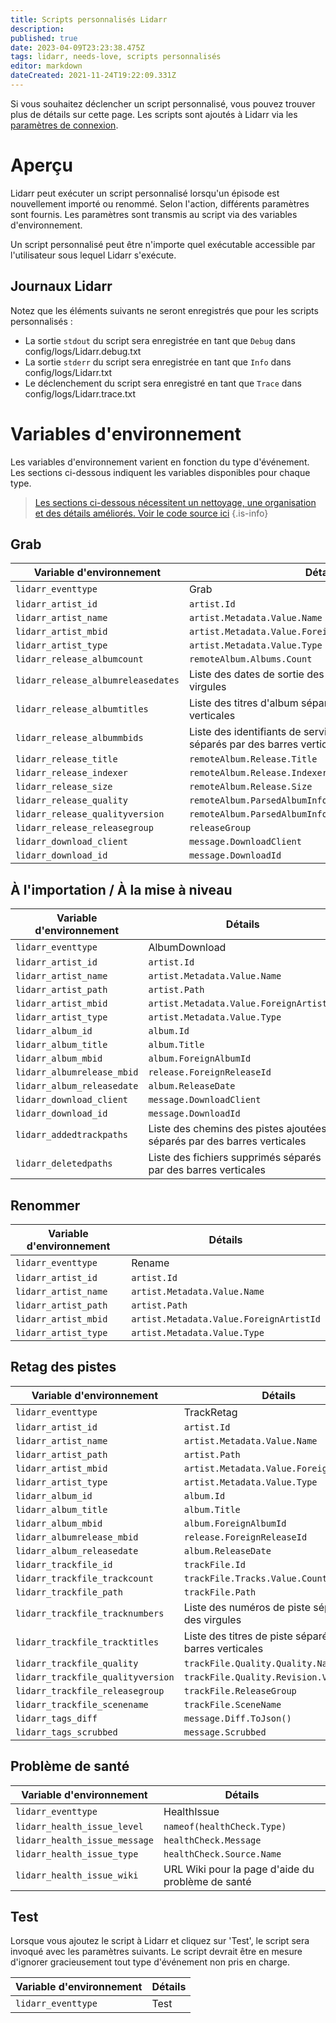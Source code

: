 ```yaml
---
title: Scripts personnalisés Lidarr
description: 
published: true
date: 2023-04-09T23:23:38.475Z
tags: lidarr, needs-love, scripts personnalisés
editor: markdown
dateCreated: 2021-11-24T19:22:09.331Z
---
```


Si vous souhaitez déclencher un script personnalisé, vous pouvez trouver plus de détails sur cette page. Les scripts sont ajoutés à Lidarr via les [paramètres de connexion](/lidarr/settings#connections).

# Aperçu

Lidarr peut exécuter un script personnalisé lorsqu'un épisode est nouvellement importé ou renommé. Selon l'action, différents paramètres sont fournis. Les paramètres sont transmis au script via des variables d'environnement.

Un script personnalisé peut être n'importe quel exécutable accessible par l'utilisateur sous lequel Lidarr s'exécute.

## Journaux Lidarr

Notez que les éléments suivants ne seront enregistrés que pour les scripts personnalisés :

- La sortie `stdout` du script sera enregistrée en tant que `Debug` dans config/logs/Lidarr.debug.txt
- La sortie `stderr` du script sera enregistrée en tant que `Info` dans config/logs/Lidarr.txt
- Le déclenchement du script sera enregistré en tant que `Trace` dans config/logs/Lidarr.trace.txt

# Variables d'environnement

Les variables d'environnement varient en fonction du type d'événement. Les sections ci-dessous indiquent les variables disponibles pour chaque type.

> [Les sections ci-dessous nécessitent un nettoyage, une organisation et des détails améliorés. Voir le code source ici](https://github.com/Lidarr/Lidarr/blob/develop/src/NzbDrone.Core/Notifications/CustomScript/CustomScript.cs)
{.is-info}

## Grab

| Variable d'environnement         | Détails                                                               |
| -------------------------------- | --------------------------------------------------------------------- |
| `lidarr_eventtype`               | Grab                                                                  |
| `lidarr_artist_id`               | `artist.Id`                                                           |
| `lidarr_artist_name`             | `artist.Metadata.Value.Name`                                          |
| `lidarr_artist_mbid`             | `artist.Metadata.Value.ForeignArtistId`                               |
| `lidarr_artist_type`             | `artist.Metadata.Value.Type`                                          |
| `lidarr_release_albumcount`      | `remoteAlbum.Albums.Count`                                            |
| `lidarr_release_albumreleasedates` | Liste des dates de sortie des albums séparées par des virgules         |
| `lidarr_release_albumtitles`     | Liste des titres d'album séparés par des barres verticales             |
| `lidarr_release_albummbids`      | Liste des identifiants de service externe des albums séparés par des barres verticales (par ex. MusicBrainz) |
| `lidarr_release_title`           | `remoteAlbum.Release.Title`                                           |
| `lidarr_release_indexer`         | `remoteAlbum.Release.Indexer`                                         |
| `lidarr_release_size`            | `remoteAlbum.Release.Size`                                            |
| `lidarr_release_quality`         | `remoteAlbum.ParsedAlbumInfo.Quality.Quality.Name`                    |
| `lidarr_release_qualityversion`  | `remoteAlbum.ParsedAlbumInfo.Quality.Revision.Version`                |
| `lidarr_release_releasegroup`    | `releaseGroup`                                                        |
| `lidarr_download_client`         | `message.DownloadClient`                                              |
| `lidarr_download_id`             | `message.DownloadId`                                                  |

## À l'importation / À la mise à niveau

| Variable d'environnement | Détails                                   |
| ------------------------ | ----------------------------------------- |
| `lidarr_eventtype`       | AlbumDownload                             |
| `lidarr_artist_id`       | `artist.Id`                               |
| `lidarr_artist_name`     | `artist.Metadata.Value.Name`              |
| `lidarr_artist_path`     | `artist.Path`                             |
| `lidarr_artist_mbid`     | `artist.Metadata.Value.ForeignArtistId`   |
| `lidarr_artist_type`     | `artist.Metadata.Value.Type`              |
| `lidarr_album_id`        | `album.Id`                                |
| `lidarr_album_title`     | `album.Title`                             |
| `lidarr_album_mbid`      | `album.ForeignAlbumId`                    |
| `lidarr_albumrelease_mbid` | `release.ForeignReleaseId`                |
| `lidarr_album_releasedate` | `album.ReleaseDate`                       |
| `lidarr_download_client` | `message.DownloadClient`                  |
| `lidarr_download_id`     | `message.DownloadId`                      |
| `lidarr_addedtrackpaths` | Liste des chemins des pistes ajoutées séparés par des barres verticales |
| `lidarr_deletedpaths`    | Liste des fichiers supprimés séparés par des barres verticales      |

## Renommer

| Variable d'environnement | Détails                                   |
| ------------------------ | ----------------------------------------- |
| `lidarr_eventtype`       | Rename                                    |
| `lidarr_artist_id`       | `artist.Id`                               |
| `lidarr_artist_name`     | `artist.Metadata.Value.Name`              |
| `lidarr_artist_path`     | `artist.Path`                             |
| `lidarr_artist_mbid`     | `artist.Metadata.Value.ForeignArtistId`   |
| `lidarr_artist_type`     | `artist.Metadata.Value.Type`              |

## Retag des pistes

| Variable d'environnement        | Détails                                   |
| ------------------------------- | ----------------------------------------- |
| `lidarr_eventtype`              | TrackRetag                                |
| `lidarr_artist_id`              | `artist.Id`                               |
| `lidarr_artist_name`            | `artist.Metadata.Value.Name`              |
| `lidarr_artist_path`            | `artist.Path`                             |
| `lidarr_artist_mbid`            | `artist.Metadata.Value.ForeignArtistId`   |
| `lidarr_artist_type`            | `artist.Metadata.Value.Type`              |
| `lidarr_album_id`               | `album.Id`                                |
| `lidarr_album_title`            | `album.Title`                             |
| `lidarr_album_mbid`             | `album.ForeignAlbumId`                    |
| `lidarr_albumrelease_mbid`      | `release.ForeignReleaseId`                |
| `lidarr_album_releasedate`      | `album.ReleaseDate`                       |
| `lidarr_trackfile_id`           | `trackFile.Id`                            |
| `lidarr_trackfile_trackcount`   | `trackFile.Tracks.Value.Count`            |
| `lidarr_trackfile_path`         | `trackFile.Path`                          |
| `lidarr_trackfile_tracknumbers` | Liste des numéros de piste séparés par des virgules |
| `lidarr_trackfile_tracktitles`  | Liste des titres de piste séparés par des barres verticales |
| `lidarr_trackfile_quality`      | `trackFile.Quality.Quality.Name`          |
| `lidarr_trackfile_qualityversion` | `trackFile.Quality.Revision.Version`      |
| `lidarr_trackfile_releasegroup` | `trackFile.ReleaseGroup`                  |
| `lidarr_trackfile_scenename`    | `trackFile.SceneName`                     |
| `lidarr_tags_diff`              | `message.Diff.ToJson()`                   |
| `lidarr_tags_scrubbed`          | `message.Scrubbed`                        |

## Problème de santé

| Variable d'environnement          | Détails                                   |
| --------------------------------- | ----------------------------------------- |
| `lidarr_eventtype`                | HealthIssue                               |
| `lidarr_health_issue_level`       | `nameof(healthCheck.Type)`                 |
| `lidarr_health_issue_message`     | `healthCheck.Message`                     |
| `lidarr_health_issue_type`        | `healthCheck.Source.Name`                 |
| `lidarr_health_issue_wiki`        | URL Wiki pour la page d'aide du problème de santé |

## Test

Lorsque vous ajoutez le script à Lidarr et cliquez sur 'Test', le script sera invoqué avec les paramètres suivants. Le script devrait être en mesure d'ignorer gracieusement tout type d'événement non pris en charge.

| Variable d'environnement | Détails |
| ----------------------- | ------- |
| `lidarr_eventtype`      | Test    |